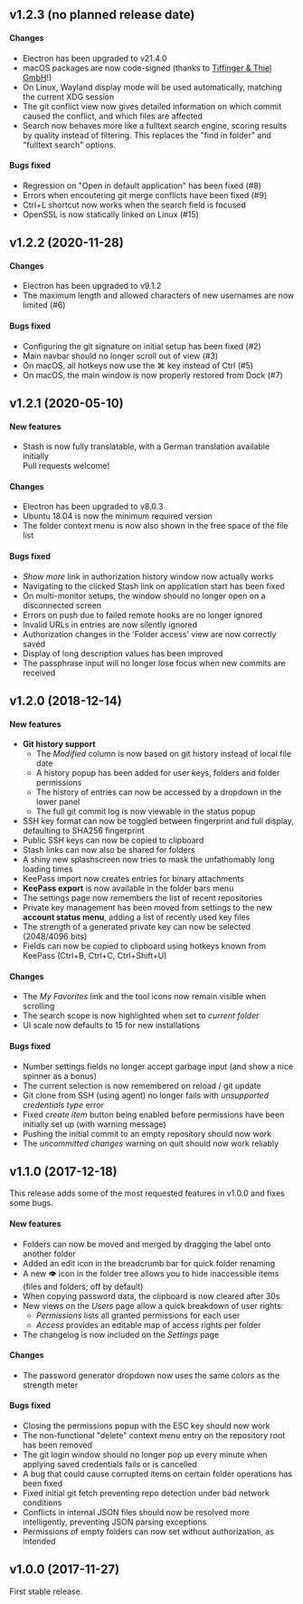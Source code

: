## v1.2.3 (no planned release date)

#### Changes

- Electron has been upgraded to v21.4.0
- macOS packages are now code-signed (thanks to [Tiffinger & Thiel GmbH](https://www.tiffinger-thiel.de)!)
- On Linux, Wayland display mode will be used automatically, matching the current XDG session
- The git conflict view now gives detailed information on which commit caused the conflict,
  and which files are affected
- Search now behaves more like a fulltext search engine, scoring results by quality instead of filtering.
  This replaces the "find in folder" and "fulltext search" options.

#### Bugs fixed

- Regression on "Open in default application" has been fixed (#8)
- Errors when encoutering git merge conflicts have been fixed (#9)
- Ctrl+L shortcut now works when the search field is focused
- OpenSSL is now statically linked on Linux (#15)

## v1.2.2 (2020-11-28)

#### Changes

- Electron has been upgraded to v9.1.2
- The maximum length and allowed characters of new usernames are now limited (#6)

#### Bugs fixed

- Configuring the git signature on initial setup has been fixed (#2)
- Main navbar should no longer scroll out of view (#3)
- On macOS, all hotkeys now use the ⌘ key instead of Ctrl (#5)
- On macOS, the main window is now properly restored from Dock (#7)

## v1.2.1 (2020-05-10)

#### New features

- Stash is now fully translatable, with a German translation available initially  
  Pull requests welcome!

#### Changes

- Electron has been upgraded to v8.0.3
- Ubuntu 18.04 is now the minimum required version
- The folder context menu is now also shown in the free space of the file list

#### Bugs fixed

- _Show more_ link in authorization history window now actually works
- Navigating to the clicked Stash link on application start has been fixed
- On multi-monitor setups, the window should no longer open on a disconnected screen
- Errors on push due to failed remote hooks are no longer ignored
- Invalid URLs in entries are now silently ignored
- Authorization changes in the 'Folder access' view are now correctly saved
- Display of long description values has been improved
- The passphrase input will no longer lose focus when new commits are received

## v1.2.0 (2018-12-14)

#### New features

- **Git history support**
  - The _Modified_ column is now based on git history instead of local file date
  - A history popup has been added for user keys, folders and folder permissions
  - The history of entries can now be accessed by a dropdown in the lower panel
  - The full git commit log is now viewable in the status popup
- SSH key format can now be toggled between fingerprint and full display, defaulting to SHA256 fingerprint
- Public SSH keys can now be copied to clipboard
- Stash links can now also be shared for folders
- A shiny new splashscreen now tries to mask the unfathomably long loading times
- KeePass import now creates entries for binary attachments
- **KeePass export** is now available in the folder bars menu
- The settings page now remembers the list of recent repositories
- Private key management has been moved from settings to the new **account status menu**, adding a list of recently used key files
- The strength of a generated private key can now be selected (2048/4096 bits)
- Fields can now be copied to clipboard using hotkeys known from KeePass (Ctrl+B, Ctrl+C, Ctrl+Shift+U)

#### Changes

- The _My Favorites_ link and the tool icons now remain visible when scrolling
- The search scope is now highlighted when set to _current folder_
- UI scale now defaults to 15 for new installations

#### Bugs fixed

- Number settings fields no longer accept garbage input (and show a nice spinner as a bonus)
- The current selection is now remembered on reload / git update
- Git clone from SSH (using agent) no longer fails with _unsupported credentials type_ error
- Fixed _create item_ button being enabled before permissions have been initially set up (with warning message)
- Pushing the initial commit to an empty repository should now work
- The _uncommitted changes_ warning on quit should now work reliably

## v1.1.0 (2017-12-18)

This release adds some of the most requested features in v1.0.0 and fixes some bugs.

#### New features

- Folders can now be moved and merged by dragging the label onto another folder
- Added an edit icon in the breadcrumb bar for quick folder renaming
- A new 👁 icon in the folder tree allows you to hide inaccessible items (files and folders; off by default)
- When copying password data, the clipboard is now cleared after 30s
- New views on the _Users_ page allow a quick breakdown of user rights:
  - _Permissions_ lists all granted permissions for each user
  - _Access_ provides an editable map of access rights per folder
- The changelog is now included on the _Settings_ page

#### Changes

- The password generator dropdown now uses the same colors as the strength meter

#### Bugs fixed

- Closing the permissions popup with the ESC key should now work
- The non-functional "delete" context menu entry on the repository root has been removed
- The git login window should no longer pop up every minute when applying saved credentials fails or is cancelled
- A bug that could cause corrupted items on certain folder operations has been fixed
- Fixed initial git fetch preventing repo detection under bad network conditions
- Conflicts in internal JSON files should now be resolved more intelligently, preventing JSON parsing exceptions
- Permissions of empty folders can now set without authorization, as intended

## v1.0.0 (2017-11-27)

First stable release.
